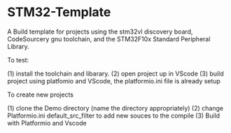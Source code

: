 STM32-Template
==============

A Build template for projects using the stm32vl discovery board, 
CodeSourcery gnu toolchain, and the STM32F10x Standard Peripheral Library.

To test:

   (1) install the toolchain and libarary.
   (2) open project up in VScode
   (3) build project using platfomio and VScode, the platformio.ini file is already setup

To create new projects

   (1) clone the Demo directory (name the directory appropriately)
   (2) change Platformio.ini default_src_filter to add new souces to the compile
   (3) Build with Platformio and Vscode
